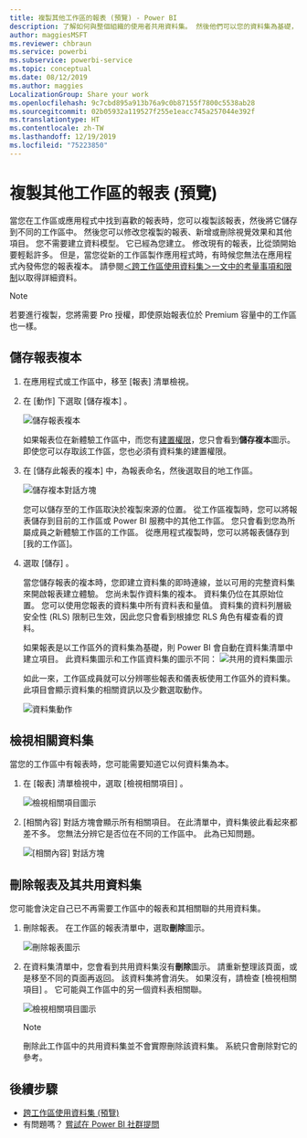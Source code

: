 ```yaml
---
title: 複製其他工作區的報表 (預覽) - Power BI
description: 了解如何與整個組織的使用者共用資料集。 然後他們可以您的資料集為基礎，在自己的工作區中建置報表。
author: maggiesMSFT
ms.reviewer: chbraun
ms.service: powerbi
ms.subservice: powerbi-service
ms.topic: conceptual
ms.date: 08/12/2019
ms.author: maggies
LocalizationGroup: Share your work
ms.openlocfilehash: 9c7cbd895a913b76a9c0b87155f7800c5538ab28
ms.sourcegitcommit: 02b05932a119527f255e1eacc745a257044e392f
ms.translationtype: HT
ms.contentlocale: zh-TW
ms.lasthandoff: 12/19/2019
ms.locfileid: "75223850"
---
```

# <a name="copy-reports-from-other-workspaces-preview"></a>複製其他工作區的報表 (預覽)

當您在工作區或應用程式中找到喜歡的報表時，您可以複製該報表，然後將它儲存到不同的工作區中。 然後您可以修改您複製的報表、新增或刪除視覺效果和其他項目。 您不需要建立資料模型。 它已經為您建立。 修改現有的報表，比從頭開始要輕鬆許多。 但是，當您從新的工作區製作應用程式時，有時候您無法在應用程式內發佈您的報表複本。 請參閱[＜跨工作區使用資料集＞一文中的考量事項和限制](service-datasets-across-workspaces.md#considerations-and-limitations)以取得詳細資料。

> [!NOTE]
> 若要進行複製，您將需要 Pro 授權，即使原始報表位於 Premium 容量中的工作區也一樣。

## <a name="save-a-copy-of-a-report"></a>儲存報表複本

1. 在應用程式或工作區中，移至 [報表] 清單檢視。

1. 在 [動作]  下選取 [儲存複本]  。

    ![儲存報表複本](media/service-datasets-copy-reports/power-bi-dataset-save-report-copy.png)

    如果報表位在新體驗工作區中，而您有[建置權限](service-datasets-build-permissions.md)，您只會看到**儲存複本**圖示。 即使您可以存取該工作區，您也必須有資料集的建置權限。

3. 在 [儲存此報表的複本]  中，為報表命名，然後選取目的地工作區。

    ![儲存複本對話方塊](media/service-datasets-copy-reports/power-bi-dataset-save-report.png)

    您可以儲存至的工作區取決於複製來源的位置。 從工作區複製時，您可以將報表儲存到目前的工作區或 Power BI 服務中的其他工作區。 您只會看到您為所屬成員之新體驗工作區的工作區。 從應用程式複製時，您可以將報表儲存到 [我的工作區]。
  
4. 選取 [儲存]  。

    當您儲存報表的複本時，您即建立資料集的即時連線，並以可用的完整資料集來開啟報表建立體驗。 您尚未製作資料集的複本。 資料集仍位在其原始位置。 您可以使用您報表的資料集中所有資料表和量值。 資料集的資料列層級安全性 (RLS) 限制已生效，因此您只會看到根據您 RLS 角色有權查看的資料。

    如果報表是以工作區外的資料集為基礎，則 Power BI 會自動在資料集清單中建立項目。 此資料集圖示和工作區資料集的圖示不同： ![共用的資料集圖示](media/service-datasets-discover-across-workspaces/power-bi-shared-dataset-icon.png)


    如此一來，工作區成員就可以分辨哪些報表和儀表板使用工作區外的資料集。 此項目會顯示資料集的相關資訊以及少數選取動作。

    ![資料集動作](media/service-datasets-across-workspaces/power-bi-dataset-actions.png)

## <a name="view-related-datasets"></a>檢視相關資料集

當您的工作區中有報表時，您可能需要知道它以何資料集為本。

1. 在 [報表] 清單檢視中，選取 [檢視相關項目]  。

    ![檢視相關項目圖示](media/service-datasets-copy-reports/power-bi-dataset-view-related.png)

1. [相關內容]  對話方塊會顯示所有相關項目。 在此清單中，資料集彼此看起來都差不多。 您無法分辨它是否位在不同的工作區中。 此為已知問題。
 
    ![[相關內容] 對話方塊](media/service-datasets-copy-reports/power-bi-dataset-related.png)

## <a name="delete-a-report-and-its-shared-dataset"></a>刪除報表及其共用資料集

您可能會決定自己已不再需要工作區中的報表和其相關聯的共用資料集。

1. 刪除報表。 在工作區的報表清單中，選取**刪除**圖示。

    ![刪除報表圖示](media/service-datasets-across-workspaces/power-bi-datasets-delete-report.png)

2. 在資料集清單中，您會看到共用資料集沒有**刪除**圖示。 請重新整理該頁面，或是移至不同的頁面再返回。 該資料集將會消失。 如果沒有，請檢查 [檢視相關項目]  。 它可能與工作區中的另一個資料表相關聯。

    ![檢視相關項目圖示](media/service-datasets-across-workspaces/power-bi-dataset-view-related-icon.png)

    > [!NOTE]
    > 刪除此工作區中的共用資料集並不會實際刪除該資料集。 系統只會刪除對它的參考。


## <a name="next-steps"></a>後續步驟

- [跨工作區使用資料集 (預覽)](service-datasets-across-workspaces.md)
- 有問題嗎？ [嘗試在 Power BI 社群提問](https://community.powerbi.com/)
